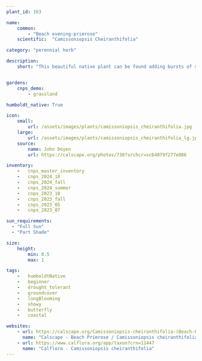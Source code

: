 ```yaml
---
plant_id: 163 

name: 
    common: 
        - "Beach evening-primrose"  
    scientific:  "Camissoniopsis Cheiranthifolia"   

category: "perennial herb"

description:
    short: "This beautiful native plant can be found adding bursts of sunshine to our coastal dunes in the spring and summer. Forms a wonderful low, dense mat with the brightest yellow flowers and cutest fuzzy gray-green leaves. Also a host plant to several moth and butterfly species. What's not to love?" 


gardens:
    cnps_demo:
        - grassland

humboldt_native: True

icon: 
    small: 
        url: /assets/images/plants/camissoniopsis_cheiranthifolia.jpg 
    large: 
        url: /assets/images/plants/camissoniopsis_cheiranthifolia_lg.jpg 
    source: 
        name: John Doyen 
        url: https://calscape.org/photos/730?srchcr=sc64079f277e086 

inventory: 
    -   cnps_master_inventory
    -   cnps_2024_10
    -   cnps_2024_fall
    -   cnps_2024_summer
    -   cnps_2023_10
    -   cnps_2023_fall
    -   cnps_2023_05 
    -   cnps_2023_07 

sun_requirements:
  - "Full Sun"
  - "Part Shade"

size:
    height: 
        min: 0.5
        max: 1

tags:  
    -   humboldtNative
    -   beginner
    -   drought_tolerant
    -   groundcover
    -   longBlooming
    -   showy
    -   butterfly
    -   coastal

websites:
    - url: https://calscape.org/Camissoniopsis-cheiranthifolia-(Beach-Primrose) 
      name: "Calscape - Beach Primrose / Camissoniopsis cheiranthifolia"
    - url: https://www.calflora.org/app/taxon?crn=11447
      name: "Calflora - Camissoniopsis cheiranthifolia"
---
```








